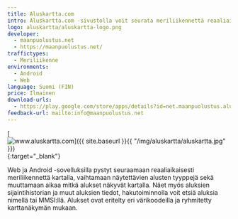 ```yaml
---
title: Aluskartta.com
intro: Aluskartta.com -sivustolla voit seurata meriliikennettä reaaliaikaisesti kartalla sekä selata eri aluksien tietoja.
logo: aluskartta/aluskartta-logo.png
developer:
  - maanpuolustus.net
  - https://maanpuolustus.net/
traffictypes:
  - Meriliikenne
environments:
  - Android
  - Web
language: Suomi (FIN)
price: Ilmainen
download-urls:
  - https://play.google.com/store/apps/details?id=net.maanpuolustus.aluskartta
feedback-url: mailto:info@maanpuolustus.net
---
```


[![www.aluskartta.com]({{ site.baseurl }}{{ "/img/aluskartta/aluskartta.jpg" }})](https://www.aluskartta.com/){:target="_blank"}

Web ja Android -sovelluksilla pystyt seuraamaan reaaliaikaisesti meriliikennettä
kartalla, vaihtamaan näytettävien alusten tyyppejä sekä muuttamaan aikaa mitkä
alukset näkyvät kartalla. Näet myös aluksien sijaintihistorian ja muut aluksien
tiedot, hakutoiminnolla voit etsiä aluksia nimellä tai MMSI:llä. Alukset ovat
eritelty eri värikoodeilla ja ryhmitetty karttanäkymän mukaan.
